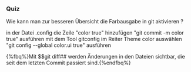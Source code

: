 ### Quiz

<quiz name="">
    <question>
        <p>Wie kann man zur besseren Übersicht die Farbausgabe in git aktivieren ?</p>
        <answer>in der Datei .config die Zeile "color true" hinzufügen</answer>
        <answer>"git commit -m color true" ausführen</answer>
        <answer>mit dem Tool gitconfig im Reiter Theme color auswählen</answer>
        <answer correct>"git config --global color.ui true" ausführen</answer>
    </question>
</quiz>

{%fbq%}Mit $$git diff## werden Änderungen in den Dateien sichtbar, die seit dem letzten Commit passiert sind.{%endfbq%}

